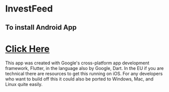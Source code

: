 # InvestFeed

## To install Android App 
<h1><a href="https://github.com/dibend/InvestFeed/releases/tag/android">Click Here</a></h1>

This app was created with Google's cross-platform app development framework, Flutter, in the language also by Google, Dart. In the EU if you are technical there are resources to get this running on iOS. For any developers who want to build off this it could also be ported to Windows, Mac, and Linux quite easily. 


